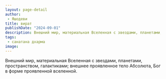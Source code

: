 ```yaml
---
layout: page-detail
author:
 - Яшодеви
title: вират
publishDate: "2024-09-01"
description: Внешний мир, материальная Вселенная с звездами, планетами, пространством, галактиками; внешнее проявленное тело Абсолюта, Бог в форме проявленной вселенной.
tags:
 - санатана дхарма
image: 
---
```


Внешний мир, материальная Вселенная с звездами, планетами, пространством, галактиками; внешнее проявленное тело Абсолюта, Бог в форме проявленной вселенной.

